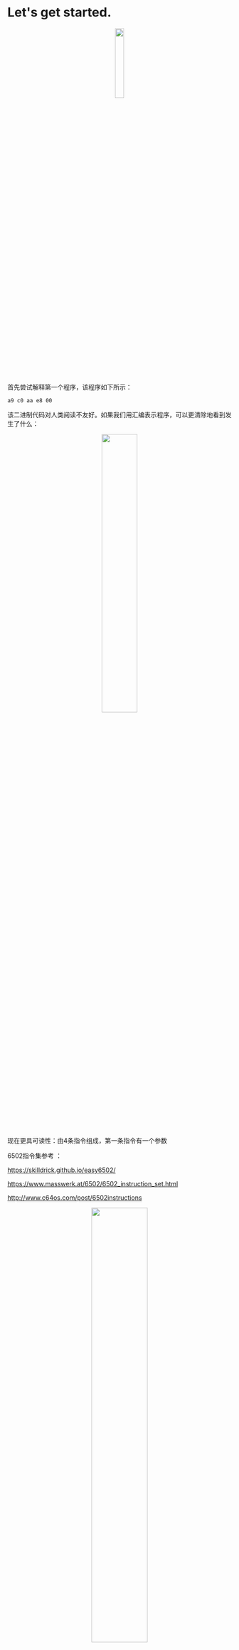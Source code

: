 # Let's get started.

 <div style="text-align:center"><img src="./images/ch3/chapter_logo.png" width="20%"/></div>

首先尝试解释第一个程序，该程序如下所示：


```
a9 c0 aa e8 00
```

该二进制代码对人类阅读不友好。如果我们用汇编表示程序，可以更清除地看到发生了什么：

<div style="text-align:center"><img src="./images/ch3.1/image_1_assembler.png" width="40%"/></div>

现在更具可读性：由4条指令组成，第一条指令有一个参数

6502指令集参考 ：

https://skilldrick.github.io/easy6502/

https://www.masswerk.at/6502/6502_instruction_set.html

http://www.c64os.com/post/6502instructions

<div style="text-align:center"><img src="./images/ch3.1/image_2_lda_spec.png" width="50%"/></div>

该命令将0xc0加载到累加寄存器A中，还需要更新状态寄存器P的一些位（bit 1 - Zero Flag和bit 7 - Negative Flag）


> LDA规范显示0xA9有一个参数，指令大小为2字节，一个用于操作码本身，一个用于参数。
>
> NES操作码有0个或1个显式参数，对于某些操作，显式参数可以占用两个字节，此时机器指令将占用3个字节。
>
> 一些操作使用PC作为隐式参数

让我们俯瞰一下CPU的结构：

```rust
pub struct CPU {
   pub register_a: u8,
   pub status: u8,
   pub program_counter: u16,
}
 
impl CPU {
   pub fn new() -> Self {
       CPU {
           register_a: 0,
           status: 0,
           program_counter: 0,
       }
   }
 
   pub fn interpret(&mut self, program: Vec<u8>) {
       todo!("")
   }
}
```

我们引入了程序计数器PC，用于追踪程序的当前位置。interpret采用可变引用，因为需要在执行期间修改`register_a`

CPU工作中以恒定的周期工作:
* 从指令存储器中取出下一条指令
* 译码
* 执行指令
* 重复循环

我们尝试实现todo

```rust 
pub fn interpret(&mut self, program: Vec<u8>) {
    self.program_counter = 0;

    loop {
        let opscode = program[self.program_counter as usize];
        self.program_counter += 1;

        match opscode {
            _ => todo!()
        }
    }
}
```

到目前位置一切正常，循环的退出后面实现，下面实现LDA(0xA9)

```rust
        match opscode {
            0xA9 => {
                let param = program[self.program_counter as usize];
                self.program_counter +=1;
                self.register_a = param;

                if self.register_a == 0 {
                    self.status = self.status | 0b0000_0010;
                } else {
                    self.status = self.status & 0b1111_1101;
                }

                if self.register_a & 0b1000_0000 != 0 {
                    self.status = self.status | 0b1000_0000;
                } else {
                    self.status = self.status & 0b0111_1111;
                }

            }
            _ => todo!()
        }
```

我们并没有做一些神奇的事情，仅仅是按照手册使用rust构建二进制算术功能。

> 根据结果对CPU的flag置位或者取消置位比较重要。

由于无限循环，我们还不能测试功能，这里需要实现BRK(0x00)：

```rust
        match opcode {
        // ...
            0x00 => {
                return;
            }
            _ => todo!()
        }
```

现在写一些测试：


```rust
#[cfg(test)]
mod test {
   use super::*;
 
   #[test]
   fn test_0xa9_lda_immidiate_load_data() {
       let mut cpu = CPU::new();
       cpu.interpret(vec![0xa9, 0x05, 0x00]);
       assert_eq!(cpu.register_a, 0x05);
       assert!(cpu.status & 0b0000_0010 == 0b00);
       assert!(cpu.status & 0b1000_0000 == 0);
   }

    #[test]
    fn test_0xa9_lda_zero_flag() {
        let mut cpu = CPU::new();
        cpu.interpret(vec![0xa9, 0x00, 0x00]);
        assert!(cpu.status & 0b0000_0010 == 0b10);
    }
}
```

> 这些已经足够了吗？ 还需要检查哪些内容？

现在我们来实现另一个操作码TAX

<div style="text-align:center"><img src="./images/ch3.1/image_3_tax_spec.png" width="50%"/></div>

功能比较简单：将值从A寄存器复制到X寄存器，并更新状态寄存器。

我们需要在CPU中引入`register_x`，然后就能实现TAX(0xAA)：

```rust
pub struct CPU {
//...
   pub register_x: u8,
}

impl CPU {
// ...    
    pub fn interpret(&mut self, program: Vec<u8>) {
// ...
        match opscode {
            //...  
            0xAA =>  {
                self.register_x = self.register_a;
            
                if self.register_x == 0 {
                    self.status = self.status | 0b0000_0010;
                } else {
                    self.status = self.status & 0b1111_1101;
                }

                if self.register_x & 0b1000_0000 != 0 {
                    self.status = self.status | 0b1000_0000;
                } else {
                    self.status = self.status & 0b0111_1111;
                }

            }
        }
    }
}
```

不要忘记写测试：


```rust 
   #[test]
   fn test_0xaa_tax_move_a_to_x() {
       let mut cpu = CPU::new();
       cpu.register_a = 10;
       cpu.interpret(vec![0xaa, 0x00]);
 
       assert_eq!(cpu.register_x, 10)
   }
```

在转到实现下一个opcode之前，我们必须承认现在的代码比较复杂
* interpret方法较为复杂，实现的功能太多
* TAX和LDA的实现方式有重复

重新修改如下：

```rust 
// ... 
  fn lda(&mut self, value: u8) {
       self.register_a = value;
       self.update_zero_and_negative_flags(self.register_a);
   }
 
   fn tax(&mut self) {
       self.register_x = self.register_a;
       self.update_zero_and_negative_flags(self.register_x);
   }
  
    fn update_zero_and_negative_flags(&mut self, result: u8) {
        if result == 0 {
            self.status = self.status | 0b0000_0010;
        } else {
            self.status = self.status & 0b1111_1101;
        }

        if result & 0b1000_0000 != 0 {
            self.status = self.status | 0b1000_0000;
        } else {
            self.status = self.status & 0b0111_1111;
        }
    }
// ...    
    pub fn interpret(&mut self, program: Vec<u8>) {
// ...
        match opscode {
            0xA9 => {
                let param = program[self.program_counter as usize];
                self.program_counter += 1;
                
                self.lda(param);
            }

            0xAA => self.tax(),

            0x00 => return,
            
            _ => todo!(),
        }
    }
}
```

现在的代码看起来更容易管理，跑一下测试吧。

为所有的opcode编写对应的测试非常重要，微小的错误就可能导致游戏逻辑中预科预知的影响。

<div style="text-align:center"><img src="./images/ch3.1/image_4_pacman_bug.gif" width="30%"/></div>

实现程序中的最后一个opcode也不是难事，作为exercise留下。

实现完成之后进程下面的测试：

```rust 
   #[test]
   fn test_5_ops_working_together() {
       let mut cpu = CPU::new();
       cpu.interpret(vec![0xa9, 0xc0, 0xaa, 0xe8, 0x00]);
 
       assert_eq!(cpu.register_x, 0xc1)
   }

    #[test]
    fn test_inx_overflow() {
        let mut cpu = CPU::new();
        cpu.register_x = 0xff;
        cpu.interpret(vec![0xe8, 0xe8, 0x00]);

        assert_eq!(cpu.register_x, 1)
    }
```
<br/>

------

> The full source code for this chapter: <a href="https://github.com/bugzmanov/nes_ebook/tree/master/code/ch3.1" target="_blank">GitHub</a>.
